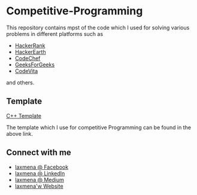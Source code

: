 # Competitive-Programming

This repository contains mpst of the code which I used for solving various problems in different platforms such as 
* [HackerRank](https://www.hackerrank.com/lax2804)
* [HackerEarth](https://www.hackerearth.com/@lakshmanan.meiyappan)
* [CodeChef](https://www.codechef.com/users/lax2804)
* [GeeksForGeeks](https://geeksforgeeks.org)
* [CodeVita](www.tcscodevita.com/)

and others.

## Template
[C++ Template](https://github.com/laxmena/Competitive-Programming/blob/master/Template/template.cpp)

The template which I use for competitive Programming can be found in the above link.

## Connect with me

* [laxmena @ Facebook](https://fb.com/lakshmanan.meiyappan)
* [laxmena @ LinkedIn](https://www.linkedin.com/in/lakshmanan-meiyappan-b14b31a8/)
* [laxmena @ Medium](https://medium.com/@laxmena)
* [laxmena'w Website](https://laxmena.github.io/website)
